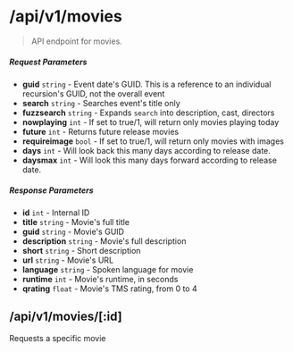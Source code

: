 # /api/v1/movies

> API endpoint for movies.

##### Request Parameters
- **guid** ```string``` - Event date's GUID.  This is a reference to an individual recursion's GUID, not the overall event
- **search** ```string``` - Searches event's title only
- **fuzzsearch** ```string``` - Expands ```search``` into description, cast, directors
- **nowplaying** ```int``` - If set to true/1, will return only movies playing today
- **future** ```int``` - Returns future release movies
- **requireimage** ```bool``` - If set to true/1, will return only movies with images
- **days** ```int``` - Will look back this many days according to release date.
- **daysmax** ```int``` - Will look this many days forward according to release date.

##### Response Parameters
- **id** ```int``` - Internal ID
- **title** ```string``` - Movie's full title
- **guid** ```string``` - Movie's GUID
- **description** ```string``` - Movie's full description
- **short** ```string``` - Short description
- **url** ```string``` - Movie's URL
- **language** ```string``` - Spoken language for movie
- **runtime** ```int``` - Movie's runtime, in seconds
- **qrating** ```float``` - Movie's TMS rating, from 0 to 4


## /api/v1/movies/[:id]
Requests a specific movie
